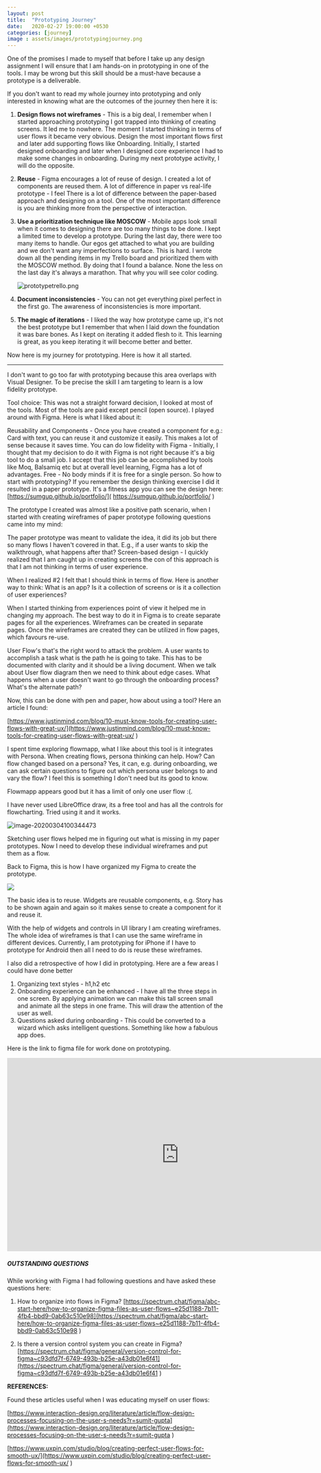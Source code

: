 ```yaml
---
layout: post
title:  "Prototyping Journey"
date:   2020-02-27 19:00:00 +0530
categories: [journey]
image : assets/images/prototypingjourney.png
---
```


One of the promises I made to myself that before I take up any design assignment I will ensure that I am hands-on in prototyping in one of the tools.  I may be wrong but this skill should be a must-have because a prototype is a deliverable.

If you don't want to read my whole journey into prototyping and only interested in knowing what are the outcomes of the journey then here it is:

1. **Design flows not wireframes** - This is a big deal, I remember when I started approaching prototyping I got trapped into thinking of creating screens. It led me to nowhere. The moment I started thinking in terms of user flows it became very obvious. Design the most important flows first and later add supporting flows like Onboarding.  Initially, I started designed onboarding and later when I designed core experience I had to make some changes in onboarding. During my next prototype activity, I will do the opposite.

2. **Reuse** - Figma encourages a lot of reuse of design.  I created a lot of components are reused them.
   A lot of difference in paper vs real-life prototype - I feel There is a lot of difference between the paper-based approach and designing on a tool. One of the most important difference is you are thinking more from the perspective of interaction. 

3. **Use a prioritization technique like MOSCOW** -  Mobile apps look small when it comes to designing there are too many things to be done. I kept a limited time to develop a prototype.  During the last day, there were too many items to handle.  Our egos get attached to what you are building and we don't want any imperfections to surface.  This is hard.  I wrote down all the pending items in my Trello board and prioritized them with the MOSCOW method. By doing that I found a balance.  None the less on the last day it's always a marathon.  That why you will see color coding. 
     		

   ![prototypetrello.png](../assets/images/prototypetrello.png)

5. **Document inconsistencies** - You can not get everything pixel perfect in the first go.  The awareness of inconsistencies is more important.  
6. **The magic of iterations** -  I liked the way how prototype came up, it's not the best prototype but I remember that when I laid down the foundation it was bare bones.  As I kept on iterating it added flesh to it. This learning is great, as you keep iterating it will become better and better.

Now here is my journey for prototyping. Here is how it all started.

------

I don't want to go too far with prototyping because this area overlaps with  Visual Designer.  To be precise the skill I am targeting to learn is a low fidelity prototype.  

Tool choice:  This was not a straight forward decision,  I looked at most of the tools.  Most of the tools are paid except pencil (open source).  I played around with Figma. Here is what I liked about it:

Reusability and Components -  Once you have created a component for e.g.: Card with text, you can reuse it and customize it easily.  This makes a lot of sense because it saves time.
You can do low fidelity with Figma -  Initially, I thought that my decision to do it with Figma is not right because it's a big tool to do a small job.  I accept that this job can be accomplished by tools like Moq, Balsamiq etc but at overall level learning, Figma has a lot of advantages. 
Free - No body minds if it is free for a single person. 
So how to start with prototyping?  If you remember the design thinking exercise I did it resulted in a paper prototype. It's a fitness app you can see the design here: [https://sumgup.github.io/portfolio/]( https://sumgup.github.io/portfolio/ ) 

The prototype I created was almost like a positive path scenario, when I started with creating wireframes of paper prototype following questions came into my mind:

The paper prototype was meant to validate the idea, it did its job but there so many flows I haven't covered in that. E.g., if a user wants to skip the walkthrough, what happens after that?
Screen-based design - I quickly realized that I am caught up in creating screens the con of this approach is that I am not thinking in terms of user experience.

When I realized #2 I felt that I should think in terms of flow.  Here is another way to think:  What is an app?  Is it a collection of screens or is it a collection of user experiences?

When I started thinking from experiences point of view it helped me in changing my approach. The best way to do it in Figma is to create separate pages for all the experiences.  Wireframes can be created in separate pages.  Once the wireframes are created they can be utilized in flow pages, which favours re-use. 

User Flow's that's the right word to attack the problem.   A user wants to accomplish a task what is the path he is going to take.  This has to be documented with clarity and it should be a living document.  When we talk about User flow diagram then we need to think about edge cases.  What happens when a user doesn't want to go through the onboarding process? What's the alternate path?

Now, this can be done with pen and paper, how about using a tool?  Here an article I found:

[https://www.justinmind.com/blog/10-must-know-tools-for-creating-user-flows-with-great-ux/](https://www.justinmind.com/blog/10-must-know-tools-for-creating-user-flows-with-great-ux/ ) 

I spent time exploring flowmapp, what I like about this tool is it integrates with Persona.  When creating flows, persona thinking can help. How?  Can flow changed based on a persona? Yes, it can, e.g. during onboarding, we can ask certain questions to figure out which persona user belongs to and vary the flow?  I feel this is something I don't need but its good to know.

Flowmapp appears good but it has a limit of only one user flow :(. 

I have never used LibreOffice draw, its a free tool and has all the controls for flowcharting.  Tried using it and it works.

![image-20200304100344473](../assets/images/prototypeuserflows.png)

Sketching user flows helped me in figuring out what is missing in my paper prototypes.   Now I need to develop these individual wireframes and put them as a flow. 

Back to Figma, this is how I have organized my Figma to create the prototype.

![](../assets/prototypingfigmascreenshot.png)

The basic idea is to reuse.  Widgets are reusable components, e.g. Story has to be shown again and again so it makes sense to create a component for it and reuse it.

With the help of widgets and controls in UI library I am creating wireframes.  The whole idea of wireframes is that I can use the same wireframe in different devices.  Currently, I am prototyping for iPhone if I have to prototype for Android then all I need to do is reuse these wireframes. 

  I also did a retrospective of how I did in prototyping.  Here are a few areas I could have done better

1. Organizing text styles - h1,h2 etc
2. Onboarding experience can be enhanced - I have all the three steps in one screen. By applying animation we can make this tall screen small and animate all the steps in one frame. This will draw the attention of the user as well.
3. Questions asked during onboarding - This could be converted to a wizard which asks intelligent questions. Something like how a fabulous app does.

Here is the link to figma file for work done on prototyping. 

<iframe style="border: none;" width="800" height="450" src="https://www.figma.com/embed?embed_host=share&url=https%3A%2F%2Fwww.figma.com%2Ffile%2FK3zfgnWzzEyFqaOqLjwunA%2FMyFitnessStoryLowFi%3Fnode-id%3D4%253A1" allowfullscreen></iframe>

##### OUTSTANDING QUESTIONS
While working with Figma I had following questions and have asked these questions here:

1. How to organize into flows in Figma?
   [https://spectrum.chat/figma/abc-start-here/how-to-organize-figma-files-as-user-flows~e25d1188-7b11-4fb4-bbd9-0ab63c510e98](https://spectrum.chat/figma/abc-start-here/how-to-organize-figma-files-as-user-flows~e25d1188-7b11-4fb4-bbd9-0ab63c510e98 ) 

2. Is there a version control system you can create in Figma?
   [https://spectrum.chat/figma/general/version-control-for-figma~c93dfd7f-6749-493b-b25e-a43db01e6f41](https://spectrum.chat/figma/general/version-control-for-figma~c93dfd7f-6749-493b-b25e-a43db01e6f41 ) 

**REFERENCES:**

Found these articles useful when I was educating myself on user flows:

[https://www.interaction-design.org/literature/article/flow-design-processes-focusing-on-the-user-s-needs?r=sumit-gupta](https://www.interaction-design.org/literature/article/flow-design-processes-focusing-on-the-user-s-needs?r=sumit-gupta ) 

[https://www.uxpin.com/studio/blog/creating-perfect-user-flows-for-smooth-ux/](https://www.uxpin.com/studio/blog/creating-perfect-user-flows-for-smooth-ux/ ) 